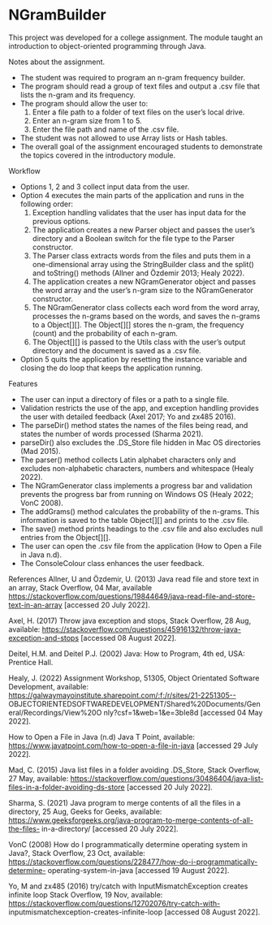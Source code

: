 # NGramBuilder
This project was developed for a college assignment. The module taught an introduction to object-oriented programming through Java.

Notes about the assignment. 
  - The student was required to program an n-gram frequency builder.
  - The program should read a group of text files and output a .csv file that lists the n-gram and its frequency.  
  - The program should allow the user to:
      1. Enter a file path to a folder of text files on the user’s local drive. 
      2. Enter an n-gram size from 1 to 5.
      3. Enter the file path and name of the .csv file.
  - The student was not allowed to use Array lists or Hash tables. 
  - The overall goal of the assignment encouraged students to demonstrate the topics covered in the introductory module.


Workflow
  - Options 1, 2 and 3 collect input data from the user.
  - Option 4 executes the main parts of the application and runs in the following order:
    1. Exception handling validates that the user has input data for the previous options.
    2. The application creates a new Parser object and passes the user’s directory and a Boolean switch for the file type to the Parser constructor.
    3. The Parser class extracts words from the files and puts them in a one-dimensional array using the StringBuilder class and the split() and toString() methods (Allner and Özdemir 2013; Healy 2022).
    5. The application creates a new NGramGenerator object and passes the word array and the user’s n-gram size to the NGramGenerator constructor.
    6. The NGramGenerator class collects each word from the word array, processes the n-grams based on the words, and saves the n-grams to a Object[][]. The Object[][] stores the n-gram, the frequency (count) and the probability of each n-gram.
    7. The Object[][] is passed to the Utils class with the user’s output directory and the document is saved as a .csv file.
  - Option 5 quits the application by resetting the instance variable and closing the do loop that keeps the application running.


Features
  - The user can input a directory of files or a path to a single file.
  - Validation restricts the use of the app, and exception handling provides the user with detailed feedback (Axel 2017; Yo and zx485 2016).
  - The parseDir() method states the names of the files being read, and states the number of words processed (Sharma 2021).
  - parseDir() also excludes the .DS_Store file hidden in Mac OS directories (Mad 2015).
  - The parser() method collects Latin alphabet characters only and excludes non-alphabetic characters, numbers and whitespace (Healy 2022).
  - The NGramGenerator class implements a progress bar and validation prevents the progress bar from running on Windows OS (Healy 2022; VonC 2008).
  - The addGrams() method calculates the probability of the n-grams. This information is saved to the table Object[][] and prints to the .csv file.
  - The save() method prints headings to the .csv file and also excludes null entries from the Object[][]. 
  - The user can open the .csv file from the application (How to Open a File in Java n.d).
  - The ConsoleColour class enhances the user feedback.

References 
Allner, U and Özdemir, U. (2013) Java read file and store text in an array, Stack Overflow, 04 Mar, available https://stackoverflow.com/questions/19844649/java-read-file-and-store-text-in-an-array [accessed 20 July 2022].

Axel, H. (2017) Throw java exception and stops, Stack Overflow, 28 Aug, available: https://stackoverflow.com/questions/45916132/throw-java-exception-and-stops [accessed 08 August 2022].

Deitel, H.M. and Deitel P.J. (2002) Java: How to Program, 4th ed, USA: Prentice Hall.

Healy, J. (2022) Assignment Workshop, 51305, Object Orientated Software Development, available: https://galwaymayoinstitute.sharepoint.com/:f:/r/sites/21-2251305-- OBJECTORIENTEDSOFTWAREDEVELOPMENT/Shared%20Documents/General/Recordings/View%20O nly?csf=1&web=1&e=3bIe8d [accessed 04 May 2022].

How to Open a File in Java (n.d) Java T Point, available: https://www.javatpoint.com/how-to-open-a-file-in-java [accessed 29 July 2022].

Mad, C. (2015) Java list files in a folder avoiding .DS_Store, Stack Overflow, 27 May, available: https://stackoverflow.com/questions/30486404/java-list-files-in-a-folder-avoiding-ds-store [accessed 20 July 2022].

Sharma, S. (2021) Java program to merge contents of all the files in a directory, 25 Aug, Geeks for Geeks, available: https://www.geeksforgeeks.org/java-program-to-merge-contents-of-all-the-files- in-a-directory/ [accessed 20 July 2022].

VonC (2008) How do I programmatically determine operating system in Java?, Stack Overflow, 23 Oct, available: https://stackoverflow.com/questions/228477/how-do-i-programmatically-determine- operating-system-in-java [accessed 19 August 2022].

Yo, M and zx485 (2016) try/catch with InputMismatchException creates infinite loop Stack Overflow, 19 Nov, available: https://stackoverflow.com/questions/12702076/try-catch-with- inputmismatchexception-creates-infinite-loop [accessed 08 August 2022].
